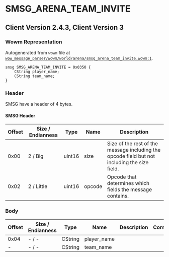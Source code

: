# SMSG_ARENA_TEAM_INVITE

## Client Version 2.4.3, Client Version 3

### Wowm Representation

Autogenerated from `wowm` file at [`wow_message_parser/wowm/world/arena/smsg_arena_team_invite.wowm:1`](https://github.com/gtker/wow_messages/tree/main/wow_message_parser/wowm/world/arena/smsg_arena_team_invite.wowm#L1).
```rust,ignore
smsg SMSG_ARENA_TEAM_INVITE = 0x0350 {
    CString player_name;
    CString team_name;
}
```
### Header

SMSG have a header of 4 bytes.

#### SMSG Header

| Offset | Size / Endianness | Type   | Name   | Description |
| ------ | ----------------- | ------ | ------ | ----------- |
| 0x00   | 2 / Big           | uint16 | size   | Size of the rest of the message including the opcode field but not including the size field.|
| 0x02   | 2 / Little        | uint16 | opcode | Opcode that determines which fields the message contains.|

### Body

| Offset | Size / Endianness | Type | Name | Description | Comment |
| ------ | ----------------- | ---- | ---- | ----------- | ------- |
| 0x04 | - / - | CString | player_name |  |  |
| - | - / - | CString | team_name |  |  |

